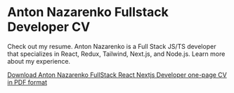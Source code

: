 # Anton Nazarenko Fullstack Developer CV
Check out my resume. Anton Nazarenko is a Full Stack JS/TS developer that specializes in React, Redux, Tailwind, Next.js, and Node.js. Learn more about my experience.

[Download Anton Nazarenko FullStack React Nextjs Developer one-page CV in PDF format](https://nazanton.github.io/anton-nazarenko-fullstack-developer-cv/Anton_Nazarenko_FullStack_React_Nextjs_Developer_CV.pdf)
